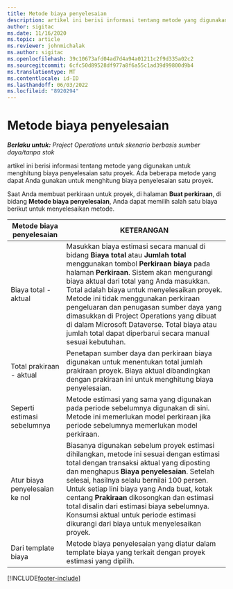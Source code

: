 ```yaml
---
title: Metode biaya penyelesaian
description: artikel ini berisi informasi tentang metode yang digunakan untuk menghitung biaya penyelesaian satu proyek.
author: sigitac
ms.date: 11/16/2020
ms.topic: article
ms.reviewer: johnmichalak
ms.author: sigitac
ms.openlocfilehash: 39c10673afd04ad7d4a94a01211c2f9d335a02c2
ms.sourcegitcommit: 6cfc50d89528df977a8f6a55c1ad39d99800d9b4
ms.translationtype: MT
ms.contentlocale: id-ID
ms.lasthandoff: 06/03/2022
ms.locfileid: "8920294"
---
```

# <a name="cost-to-complete-methods"></a>Metode biaya penyelesaian

_**Berlaku untuk:** Project Operations untuk skenario berbasis sumber daya/tanpa stok_

artikel ini berisi informasi tentang metode yang digunakan untuk menghitung biaya penyelesaian satu proyek. Ada beberapa metode yang dapat Anda gunakan untuk menghitung biaya penyelesaian satu proyek. 

Saat Anda membuat perkiraan untuk proyek, di halaman **Buat perkiraan**, di bidang **Metode biaya penyelesaian**, Anda dapat memilih salah satu biaya berikut untuk menyelesaikan metode.

| Metode biaya penyelesaian    | KETERANGAN                                                                                                                                                                                                                                                                                                                                                                                                                                                                                        |
|------------------------------|----------------------------------------------------------------------------------------------------------------------------------------------------------------------------------------------------------------------------------------------------------------------------------------------------------------------------------------------------------------------------------------------------------------------------------------------------------------------------------------------------|
| Biaya total - aktual            | Masukkan biaya estimasi secara manual di bidang **Biaya total** atau **Jumlah total** menggunakan tombol **Perkiraan biaya** pada halaman **Perkiraan**. Sistem akan mengurangi biaya aktual dari total yang Anda masukkan. Total adalah biaya untuk menyelesaikan proyek. Metode ini tidak menggunakan perkiraan pengeluaran dan penugasan sumber daya yang dimasukkan di Project Operations yang dibuat di dalam Microsoft Dataverse. Total biaya atau jumlah total dapat diperbarui secara manual sesuai kebutuhan.  |
| Total prakiraan - aktual        | Penetapan sumber daya dan perkiraan biaya digunakan untuk menentukan total jumlah prakiraan proyek. Biaya aktual dibandingkan dengan prakiraan ini untuk menghitung biaya penyelesaian.                                                                                                                                                                                                                                                                          |
| Seperti estimasi sebelumnya         | Metode estimasi yang sama yang digunakan pada periode sebelumnya digunakan di sini. Metode ini memerlukan model perkiraan jika periode sebelumnya memerlukan model perkiraan.                                                                                                                                                                                                                                                                                                                           |
| Atur biaya penyelesaian ke nol | Biasanya digunakan sebelum proyek estimasi dihilangkan, metode ini sesuai dengan estimasi total dengan transaksi aktual yang diposting dan menghapus **Biaya penyelesaian**. Setelah selesai, hasilnya selalu bernilai 100 persen. Untuk setiap lini biaya yang Anda buat, kotak centang **Prakiraan** dikosongkan dan estimasi total disalin dari estimasi biaya sebelumnya. Konsumsi aktual untuk periode estimasi dikurangi dari biaya untuk menyelesaikan proyek.              |
| Dari template biaya           | Metode biaya penyelesaian yang diatur dalam template biaya yang terkait dengan proyek estimasi yang dipilih.                                                                                                                                                                                                                                                                                                                                                                          |


[!INCLUDE[footer-include](../includes/footer-banner.md)]